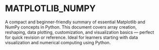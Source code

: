 # MATPLOTLIB_NUMPY
A compact and beginner-friendly summary of essential Matplotlib and NumPy concepts in Python. This document covers array creation, reshaping, data plotting, customization, and visualization basics — perfect for quick revision or reference. Ideal for learners starting with data visualization and numerical computing using Python.
